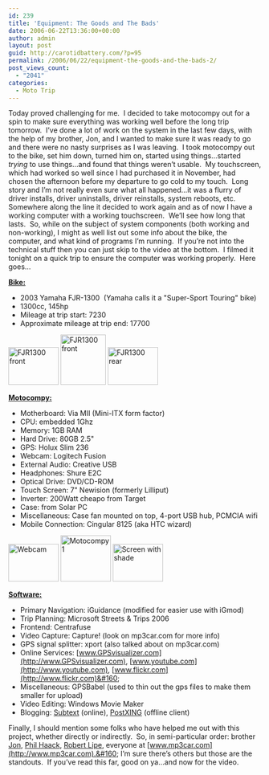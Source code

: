 ```yaml
---
id: 239
title: 'Equipment: The Goods and The Bads'
date: 2006-06-22T13:36:00+00:00
author: admin
layout: post
guid: http://carotidbattery.com/?p=95
permalink: /2006/06/22/equipment-the-goods-and-the-bads-2/
post_views_count:
  - "2041"
categories:
  - Moto Trip
---
```

> 

Today proved challenging for me.&#160; I decided to take motocompy out for a spin to make sure everything was working well before the long trip tomorrow.&#160; I&#8217;ve done a lot of work on the system in the last few days, with the help of my brother, Jon, and I wanted to make sure it was ready to go and there were no nasty surprises as I was leaving.&#160; I took motocompy out to the bike, set him down, turned him on, started using things&#8230;started _trying_ to use things&#8230;and found that things weren&#8217;t usable.&#160; My touchscreen, which had worked so well since I had purchased it in November, had chosen the afternoon before my departure to go cold to my touch.&#160; Long story and I&#8217;m not really even sure what all happened&#8230;it was a flurry of driver installs, driver uninstalls, driver reinstalls, system reboots, etc.&#160; Somewhere along the line it decided to work again and as of now I have a working computer with a working touchscreen.&#160; We&#8217;ll see how long that lasts.&#160; So, while on the subject of system components (both working and non-working), I might as well list out some info about the bike, the computer, and what kind of programs I&#8217;m running.&#160; If you&#8217;re not into the technical stuff then you can just skip to the video at the bottom.&#160; I filmed it tonight on a quick trip to ensure the computer was working properly.&#160; Here goes&#8230;

**<u>Bike: </u>**

  * 2003 Yamaha FJR-1300&#160; (Yamaha calls it a "Super-Sport Touring" bike) 
  * 1300cc, 145hp 
  * Mileage at trip start: 7230 
  * Approximate mileage at trip end: 17700 

[<img alt="FJR1300 front" src="http://static.flickr.com/76/172491695_62ab1c5c6d_t.jpg" width="100" height="75" />](http://www.flickr.com/photos/64293054@N00/172491695/ "Photo Sharing") [<img alt="FJR1300 front" src="http://farm1.static.flickr.com/75/172487264_2df40f9581_t.jpg" width="90" height="100" />](http://www.flickr.com/photos/carotidbattery/172487264/ "FJR1300 front by carotidbattery, on Flickr") [<img alt="FJR1300 rear" src="http://static.flickr.com/69/172487265_9b5e9c8fb5_t.jpg" width="100" height="75" />](http://www.flickr.com/photos/64293054@N00/172487265/ "Photo Sharing")

**<u>Motocompy:</u>**

  * Motherboard: Via MII (Mini-ITX form factor) 
  * CPU: embedded 1Ghz 
  * Memory: 1GB RAM 
  * Hard Drive: 80GB 2.5" 
  * GPS: Holux Slim 236 
  * Webcam: Logitech Fusion 
  * External Audio: Creative USB 
  * Headphones: Shure E2C 
  * Optical Drive: DVD/CD-ROM 
  * Touch Screen: 7" Newision (formerly Lilliput) 
  * Inverter: 200Watt cheapo from Target 
  * Case: from Solar PC 
  * Miscellaneous: Case fan mounted on top, 4-port USB hub, PCMCIA wifi 
  * Mobile Connection: Cingular 8125 (aka HTC wizard)&#160; 

[<img alt="Webcam" src="http://static.flickr.com/76/172491694_8badb95d2b_t.jpg" width="100" height="75" />](http://www.flickr.com/photos/64293054@N00/172491694/ "Photo Sharing") [<img alt="Motocompy 1" src="http://static.flickr.com/65/172487267_1e3932b19e_t.jpg" width="100" height="92" />](http://www.flickr.com/photos/64293054@N00/172487267/ "Photo Sharing") [<img alt="Screen with shade" src="http://static.flickr.com/77/172487269_9fc5b50b60_t.jpg" width="100" height="75" />](http://www.flickr.com/photos/64293054@N00/172487269/ "Photo Sharing")

<u><strong>Software:</strong></u>

  * Primary Navigation: iGuidance (modified for easier use with iGmod) 
  * Trip Planning: Microsoft Streets & Trips 2006 
  * Frontend: Centrafuse 
  * Video Capture: Capture! (look on mp3car.com for more info) 
  * GPS signal splitter: xport (also talked about on mp3car.com) 
  * Online Services: [www.GPSvisualizer.com](http://www.GPSvisualizer.com), [www.youtube.com](http://www.youtube.com), [www.flickr.com](http://www.flickr.com)&#160; 
  * Miscellaneous: GPSBabel (used to thin out the gps files to make them smaller for upload) 
  * Video Editing: Windows Movie Maker 
  * Blogging: [Subtext](http://www.subtextproject.com) (online), [PostXING](http://www.chrisfrazier.net/blog/) (offline client) 

Finally, I should mention some folks who have helped me out with this project, whether directly or indirectly.&#160; So, in semi-particular order: brother [Jon](http://www.jongalloway.com), [Phil Haack](http://www.haacked.com), [Robert Lipe](http://www.gpsbabel.org), everyone at [www.mp3car.com](http://www.mp3car.com).&#160; I&#8217;m sure there&#8217;s others but those are the standouts.&#160; If you&#8217;ve read this far, good on ya&#8230;and now for the video.</p>